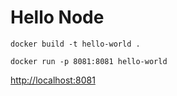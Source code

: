 # Hello Node

```docker build -t hello-world .```

```docker run -p 8081:8081 hello-world```

[http://localhost:8081](http://localhost:8081)

